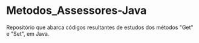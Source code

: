 # Metodos_Assessores-Java
Repositório que abarca códigos resultantes de estudos dos métodos "Get" e "Set", em Java.
